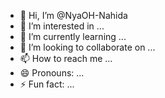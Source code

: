 - 👋 Hi, I’m @NyaOH-Nahida
- 👀 I’m interested in ...
- 🌱 I’m currently learning ...
- 💞️ I’m looking to collaborate on ...
- 📫 How to reach me ...
- 😄 Pronouns: ...
- ⚡ Fun fact: ...

<!---
NyaOH-Nahida/NyaOH-Nahida is a ✨ special ✨ repository because its `README.md` (this file) appears on your GitHub profile.
You can click the Preview link to take a look at your changes.
--->
